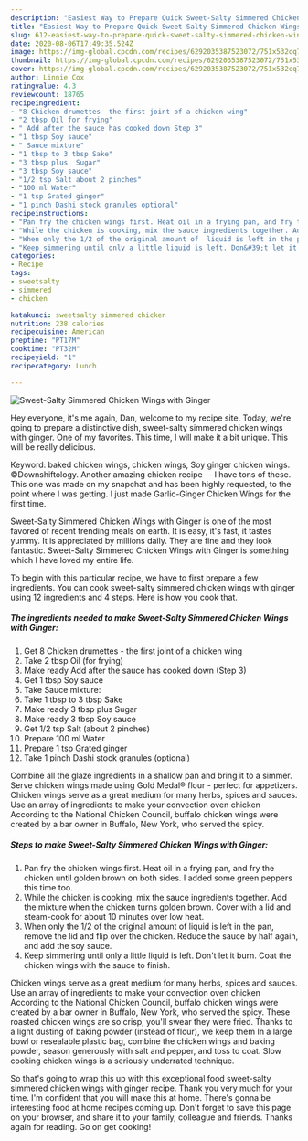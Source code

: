 ```yaml
---
description: "Easiest Way to Prepare Quick Sweet-Salty Simmered Chicken Wings with Ginger"
title: "Easiest Way to Prepare Quick Sweet-Salty Simmered Chicken Wings with Ginger"
slug: 612-easiest-way-to-prepare-quick-sweet-salty-simmered-chicken-wings-with-ginger
date: 2020-08-06T17:49:35.524Z
image: https://img-global.cpcdn.com/recipes/6292035387523072/751x532cq70/sweet-salty-simmered-chicken-wings-with-ginger-recipe-main-photo.jpg
thumbnail: https://img-global.cpcdn.com/recipes/6292035387523072/751x532cq70/sweet-salty-simmered-chicken-wings-with-ginger-recipe-main-photo.jpg
cover: https://img-global.cpcdn.com/recipes/6292035387523072/751x532cq70/sweet-salty-simmered-chicken-wings-with-ginger-recipe-main-photo.jpg
author: Linnie Cox
ratingvalue: 4.3
reviewcount: 18765
recipeingredient:
- "8 Chicken drumettes  the first joint of a chicken wing"
- "2 tbsp Oil for frying"
- " Add after the sauce has cooked down Step 3"
- "1 tbsp Soy sauce"
- " Sauce mixture"
- "1 tbsp to 3 tbsp Sake"
- "3 tbsp plus  Sugar"
- "3 tbsp Soy sauce"
- "1/2 tsp Salt about 2 pinches"
- "100 ml Water"
- "1 tsp Grated ginger"
- "1 pinch Dashi stock granules optional"
recipeinstructions:
- "Pan fry the chicken wings first. Heat oil in a frying pan, and fry the chicken until golden brown on both sides. I added some green peppers this time too."
- "While the chicken is cooking, mix the sauce ingredients together. Add the mixture when the chicken turns golden brown. Cover with a lid and steam-cook for about 10 minutes over low heat."
- "When only the 1/2 of the original amount of  liquid is left in the pan, remove the lid and flip over the chicken. Reduce the sauce by half again, and add the soy sauce."
- "Keep simmering until only a little liquid is left. Don&#39;t let it burn. Coat the chicken wings with the sauce to finish."
categories:
- Recipe
tags:
- sweetsalty
- simmered
- chicken

katakunci: sweetsalty simmered chicken 
nutrition: 238 calories
recipecuisine: American
preptime: "PT17M"
cooktime: "PT32M"
recipeyield: "1"
recipecategory: Lunch

---
```



![Sweet-Salty Simmered Chicken Wings with Ginger](https://img-global.cpcdn.com/recipes/6292035387523072/751x532cq70/sweet-salty-simmered-chicken-wings-with-ginger-recipe-main-photo.jpg)

Hey everyone, it's me again, Dan, welcome to my recipe site. Today, we're going to prepare a distinctive dish, sweet-salty simmered chicken wings with ginger. One of my favorites. This time, I will make it a bit unique. This will be really delicious.

Keyword: baked chicken wings, chicken wings, Soy ginger chicken wings. ©Downshiftology. Another amazing chicken recipe -- I have tons of these. This one was made on my snapchat and has been highly requested, to the point where I was getting. I just made Garlic-Ginger Chicken Wings for the first time.

Sweet-Salty Simmered Chicken Wings with Ginger is one of the most favored of recent trending meals on earth. It is easy, it's fast, it tastes yummy. It is appreciated by millions daily. They are fine and they look fantastic. Sweet-Salty Simmered Chicken Wings with Ginger is something which I have loved my entire life.


To begin with this particular recipe, we have to first prepare a few ingredients. You can cook sweet-salty simmered chicken wings with ginger using 12 ingredients and 4 steps. Here is how you cook that.

<!--inarticleads1-->

##### The ingredients needed to make Sweet-Salty Simmered Chicken Wings with Ginger:

1. Get 8 Chicken drumettes - the first joint of a chicken wing
1. Take 2 tbsp Oil (for frying)
1. Make ready  Add after the sauce has cooked down (Step 3)
1. Get 1 tbsp Soy sauce
1. Take  Sauce mixture:
1. Take 1 tbsp to 3 tbsp Sake
1. Make ready 3 tbsp plus  Sugar
1. Make ready 3 tbsp Soy sauce
1. Get 1/2 tsp Salt (about 2 pinches)
1. Prepare 100 ml Water
1. Prepare 1 tsp Grated ginger
1. Take 1 pinch Dashi stock granules (optional)


Combine all the glaze ingredients in a shallow pan and bring it to a simmer. Serve chicken wings made using Gold Medal® flour - perfect for appetizers. Chicken wings serve as a great medium for many herbs, spices and sauces. Use an array of ingredients to make your convection oven chicken According to the National Chicken Council, buffalo chicken wings were created by a bar owner in Buffalo, New York, who served the spicy. 

<!--inarticleads2-->

##### Steps to make Sweet-Salty Simmered Chicken Wings with Ginger:

1. Pan fry the chicken wings first. Heat oil in a frying pan, and fry the chicken until golden brown on both sides. I added some green peppers this time too.
1. While the chicken is cooking, mix the sauce ingredients together. Add the mixture when the chicken turns golden brown. Cover with a lid and steam-cook for about 10 minutes over low heat.
1. When only the 1/2 of the original amount of  liquid is left in the pan, remove the lid and flip over the chicken. Reduce the sauce by half again, and add the soy sauce.
1. Keep simmering until only a little liquid is left. Don&#39;t let it burn. Coat the chicken wings with the sauce to finish.


Chicken wings serve as a great medium for many herbs, spices and sauces. Use an array of ingredients to make your convection oven chicken According to the National Chicken Council, buffalo chicken wings were created by a bar owner in Buffalo, New York, who served the spicy. These roasted chicken wings are so crisp, you&#39;ll swear they were fried. Thanks to a light dusting of baking powder (instead of flour), we keep them In a large bowl or resealable plastic bag, combine the chicken wings and baking powder, season generously with salt and pepper, and toss to coat. Slow cooking chicken wings is a seriously underrated technique. 

So that's going to wrap this up with this exceptional food sweet-salty simmered chicken wings with ginger recipe. Thank you very much for your time. I'm confident that you will make this at home. There's gonna be interesting food at home recipes coming up. Don't forget to save this page on your browser, and share it to your family, colleague and friends. Thanks again for reading. Go on get cooking!
